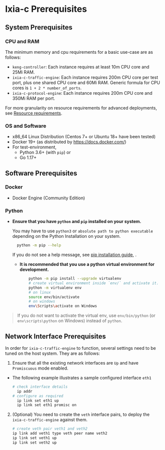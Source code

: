 # Ixia-c Prerequisites

## System Prerequisites

### CPU and RAM

The minimum memory and cpu requirements for a basic use-case are as follows:

* `keng-controller`: Each instance requires at least 10m CPU core and 25Mi RAM.
* `ixia-c-traffic-engine`: Each instance requires 200m CPU core per test port, plus one shared CPU core and 60Mi RAM. Generic formula for CPU cores is `1 + 2 * number_of_ports`.
* `ixia-c-protocol-engine`: Each instance requires 200m CPU core and 350Mi RAM per port.

For more granularity on resource requirements for advanced deployments, see [Resource requirements](reference/resource-requirements.md).

### OS and Software

* x86_64 Linux Distribution (Centos 7+ or Ubuntu 18+ have been tested)
* Docker 19+ (as distributed by <https://docs.docker.com/>)
* For test-environment,
    * Python 3.6+ (with `pip`) or
    * Go 1.17+

## Software Prerequisites

### Docker

* Docker Engine (Community Edition)

### Python

* **Ensure that you have `python` and `pip` installed on your system.**

    You may have to use `python3` or `absolute path to python executable` depending on the Python Installation on your system.

    ```sh
      python -m pip --help
    ```

    If you do not see a help message, see [pip installation guide](https://pip.pypa.io/en/stable/installing/), .

  * **It is recommended that you use a python virtual environment for development.**

    ```sh
        python -m pip install --upgrade virtualenv
        # create virtual environment inside `env/` and activate it.
        python -m virtualenv env
        # on linux
        source env/bin/activate
        # on windows
        env\Scripts\activate on Windows
    ```

> If you do not want to activate the virtual env, use `env/bin/python` (or `env\scripts\python` on Windows) instead of `python`.

## Network Interface Prerequisites

In order for `ixia-c-traffic-engine` to function, several settings need to be tuned on the host system. They are as follows:

1. Ensure that all the existing network interfaces are `Up` and have `Promiscuous` mode enabled.

* The following example illustrates a sample configured interface `eth1`

    ```sh
    # check interface details
      ip addr
    # configure as required
      ip link set eth1 up
      ip link set eth1 promisc on
    ```

2. (Optional) You need to create the `veth` interface pairs, to deploy the `ixia-c-traffic-engine` against them.

   ```sh
   # create veth pair veth1 and veth2
   ip link add veth1 type veth peer name veth2
   ip link set veth1 up
   ip link set veth2 up
   ```
